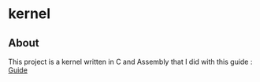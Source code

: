 # kernel
## About
This project is a kernel written in C and Assembly that I did with this guide : [Guide](https://wiki.osdev.org/Creating_an_Operating_System)
